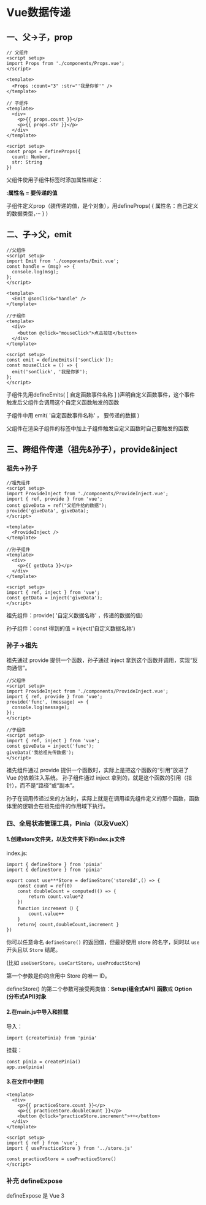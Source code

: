 # Vue数据传递

## 一、父→子，prop

```
// 父组件
<script setup>
import Props from './components/Props.vue';
</script>

<template>
  <Props :count="3" :str="'我是你爹'" />
</template>

// 子组件
<template>
  <div>
    <p>{{ props.count }}</p>
    <p>{{ props.str }}</p>
  </div>
</template>

<script setup>
const props = defineProps({
  count: Number,
  str: String
})
```

父组件使用子组件标签时添加属性绑定：

**:属性名 = 要传递的值**

子组件定义prop（装传递的值，是个对象），用defineProps( { 属性名：自己定义的数据类型，··· } )



## **二、子→父**，emit

```
//父组件
<script setup>
import Emit from './components/Emit.vue';
const handle = (msg) => {
  console.log(msg);
};
</script>

<template>
  <Emit @sonClick="handle" />
</template>

//子组件
<template>
  <div>
    <button @click="mouseClick">点击按钮</button>
  </div>
</template>

<script setup>
const emit = defineEmits(['sonClick']);
const mouseClick = () => {
  emit('sonClick', '我是你爹');
};
</script>
```

子组件先用defineEmits( [ 自定函数事件名称 ] )声明自定义函数事件，这个事件触发后父组件会调用这个自定义函数触发的函数

子组件中用 emit( '自定函数事件名称' ， 要传递的数据 )

父组件在渲染子组件的标签中加上子组件触发自定义函数时自己要触发的函数



## 三、跨组件传递（祖先&孙子），provide&inject

### 祖先→孙子

```
//祖先组件
<script setup>
import ProvideInject from './components/ProvideInject.vue';
import { ref, provide } from 'vue';
const giveData = ref("父组件给的数据");
provide('giveData', giveData);
</script>

<template>
  <ProvideInject />
</template>

//孙子组件
<template>
  <div>
    <p>{{ getData }}</p>
  </div>
</template>

<script setup>
import { ref, inject } from 'vue';
const getData = inject('giveData');
</script>
```

祖先组件：provide( '自定义数据名称' ，传递的数据的值)

孙子组件：const 得到的值 = inject('自定义数据名称')



### 孙子→祖先

祖先通过 provide 提供一个函数，孙子通过 inject 拿到这个函数并调用，实现“反向通信”。

```
//父组件
<script setup>
import ProvideInject from './components/ProvideInject.vue';
import { ref, provide } from 'vue';
provide('func', (message) => {
  console.log(message);
});
</script>

//子组件
<script setup>
import { ref, inject } from 'vue';
const giveData = inject('func');
giveData('我给祖先传数据');
</script>
```

祖先组件通过 provide 提供一个函数时，实际上是把这个函数的“引用”放进了 Vue 的依赖注入系统。 孙子组件通过 inject 拿到的，就是这个函数的引用（指针），而不是“路径”或“副本”。

孙子在调用传递过来的方法时，实际上就是在调用祖先组件定义的那个函数，函数体里的逻辑会在祖先组件的作用域下执行。



### 四、全局状态管理工具，Pinia（以及VueX）

#### 1.创建store文件夹，以及文件夹下的index.js文件

index.js:

```
import { defineStore } from 'pinia'
import { defineStore } from 'pinia'

export const use***Store = defineStore('storeId',() => {
    const count = ref(0)
    const doubleCount = computed(() => {
        return count.value*2
    })
    function increment（）{
        count.value++
    }
    return{ count,doubleCount,increment }
})
```

你可以任意命名 `defineStore()` 的返回值，但最好使用 store 的名字，同时以 `use` 开头且以 `Store` 结尾。

(比如 `useUserStore`，`useCartStore`，`useProductStore`)

第一个参数是你的应用中 Store 的唯一 ID。

defineStore() 的第二个参数可接受两类值：**Setup(组合式API) 函数**或 **Option (分布式API)对象**

#### 2.在main.js中导入和挂载

导入：

``` 
import {createPinia} from 'pinia'
```

挂载：

```
const pinia = createPinia()
app.use(pinia)
```

#### 3.在文件中使用

```
<template>
  <div>
    <p>{{ practiceStore.count }}</p>
    <p>{{ practiceStore.doubleCount }}</p>
    <button @click="practiceStore.increment">++</button>
  </div>
</template>

<script setup>
import { ref } from 'vue';
import { usePracticeStore } from '../store.js'

const practiceStore = usePracticeStore()
</script>
```



### 补充 defineExpose

defineExpose 是 Vue 3 <script setup> 语法中的一个专用 API，用于 向父组件暴露子组件内部的属性或方法 。

